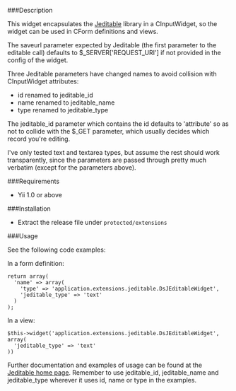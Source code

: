 ###Description

This widget encapsulates the [Jeditable](http://www.appelsiini.net/projects/jeditable) library in a CInputWidget, so the
widget can be used in CForm definitions and views.

The saveurl parameter expected by Jeditable (the first parameter to the editable call) defaults to $_SERVER['REQUEST_URI'] if not provided in the config of the widget.

Three Jeditable parameters have changed names to avoid collision with CInputWidget attributes:

* id renamed to jeditable_id
* name renamed to jeditable_name
* type renamed to jeditable_type

The jeditable_id parameter which contains the id defaults to 'attribute' so as not to collide with the $_GET parameter, which usually decides which record you're editing.

I've only tested text and textarea types, but assume the rest should work transparently, since the parameters are passed through pretty much verbatim (except for the parameters above).

###Requirements

* Yii 1.0 or above

###Installation

* Extract the release file under `protected/extensions`

###Usage

See the following code examples:

In a form definition:

    return array(
      'name' => array(
        'type' => 'application.extensions.jeditable.DsJEditableWidget',
        'jeditable_type' => 'text'
      )
    );

In a view:

    $this->widget('application.extensions.jeditable.DsJEditableWidget', array(
      'jeditable_type' => 'text'
    ))

Further documentation and examples of usage can be found at the [Jeditable home page](http://www.appelsiini.net/projects/jeditable). Remember to use jeditable_id, jeditable_name and jeditable_type wherever it uses id, name or type in the examples.
